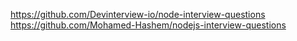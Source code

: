 https://github.com/Devinterview-io/node-interview-questions
https://github.com/Mohamed-Hashem/nodejs-interview-questions
